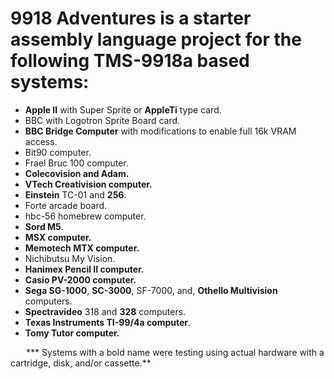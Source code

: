 # 9918 Adventures is a starter assembly language project for the following TMS-9918a based systems:
* **Apple II** with Super Sprite or **AppleTi** type card.
* BBC with Logotron Sprite Board card.
* **BBC Bridge Computer** with modifications to enable full 16k VRAM access.
* Bit90 computer.
* Frael Bruc 100 computer.
* **Colecovision and Adam.**
* **VTech Creativision computer.**
* **Einstein** TC-01 and **256**.
* Forte arcade board.
* hbc-56 homebrew computer.
* **Sord M5**.
* **MSX computer.**
* **Memotech MTX computer.**
* Nichibutsu My Vision.
* **Hanimex Pencil II computer.**
* **Casio PV-2000 computer.**
* **Sega SG-1000**, **SC-3000**, SF-7000, and, **Othello Multivision** computers.
* **Spectravideo** 318 and **328** computers.
* **Texas Instruments TI-99/4a computer**.
* **Tomy Tutor computer.**  

&emsp;&ensp;&nbsp;*** Systems with a bold name were testing using actual hardware with a cartridge, disk, and/or cassette.**